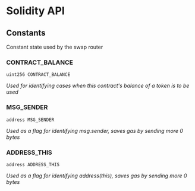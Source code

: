 # Solidity API

## Constants

Constant state used by the swap router

### CONTRACT_BALANCE

```solidity
uint256 CONTRACT_BALANCE
```

_Used for identifying cases when this contract's balance of a token is to be used_

### MSG_SENDER

```solidity
address MSG_SENDER
```

_Used as a flag for identifying msg.sender, saves gas by sending more 0 bytes_

### ADDRESS_THIS

```solidity
address ADDRESS_THIS
```

_Used as a flag for identifying address(this), saves gas by sending more 0 bytes_

